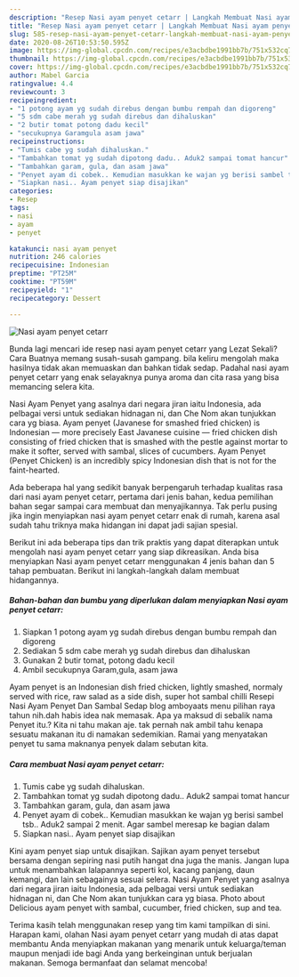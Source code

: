 ```yaml
---
description: "Resep Nasi ayam penyet cetarr | Langkah Membuat Nasi ayam penyet cetarr Yang Enak Banget"
title: "Resep Nasi ayam penyet cetarr | Langkah Membuat Nasi ayam penyet cetarr Yang Enak Banget"
slug: 585-resep-nasi-ayam-penyet-cetarr-langkah-membuat-nasi-ayam-penyet-cetarr-yang-enak-banget
date: 2020-08-26T10:53:50.595Z
image: https://img-global.cpcdn.com/recipes/e3acbdbe1991bb7b/751x532cq70/nasi-ayam-penyet-cetarr-foto-resep-utama.jpg
thumbnail: https://img-global.cpcdn.com/recipes/e3acbdbe1991bb7b/751x532cq70/nasi-ayam-penyet-cetarr-foto-resep-utama.jpg
cover: https://img-global.cpcdn.com/recipes/e3acbdbe1991bb7b/751x532cq70/nasi-ayam-penyet-cetarr-foto-resep-utama.jpg
author: Mabel Garcia
ratingvalue: 4.4
reviewcount: 3
recipeingredient:
- "1 potong ayam yg sudah direbus dengan bumbu rempah dan digoreng"
- "5 sdm cabe merah yg sudah direbus dan dihaluskan"
- "2 butir tomat potong dadu kecil"
- "secukupnya Garamgula asam jawa"
recipeinstructions:
- "Tumis cabe yg sudah dihaluskan."
- "Tambahkan tomat yg sudah dipotong dadu.. Aduk2 sampai tomat hancur"
- "Tambahkan garam, gula, dan asam jawa"
- "Penyet ayam di cobek.. Kemudian masukkan ke wajan yg berisi sambel tsb.. Aduk2 sampai 2 menit. Agar sambel meresap ke bagian dalam"
- "Siapkan nasi.. Ayam penyet siap disajikan"
categories:
- Resep
tags:
- nasi
- ayam
- penyet

katakunci: nasi ayam penyet 
nutrition: 246 calories
recipecuisine: Indonesian
preptime: "PT25M"
cooktime: "PT59M"
recipeyield: "1"
recipecategory: Dessert

---
```



![Nasi ayam penyet cetarr](https://img-global.cpcdn.com/recipes/e3acbdbe1991bb7b/751x532cq70/nasi-ayam-penyet-cetarr-foto-resep-utama.jpg)

Bunda lagi mencari ide resep nasi ayam penyet cetarr yang Lezat Sekali? Cara Buatnya memang susah-susah gampang. bila keliru mengolah maka hasilnya tidak akan memuaskan dan bahkan tidak sedap. Padahal nasi ayam penyet cetarr yang enak selayaknya punya aroma dan cita rasa yang bisa memancing selera kita.

Nasi Ayam Penyet yang asalnya dari negara jiran iaitu Indonesia, ada pelbagai versi untuk sediakan hidnagan ni, dan Che Nom akan tunjukkan cara yg biasa. Ayam penyet (Javanese for smashed fried chicken) is Indonesian — more precisely East Javanese cuisine — fried chicken dish consisting of fried chicken that is smashed with the pestle against mortar to make it softer, served with sambal, slices of cucumbers. Ayam Penyet (Penyet Chicken) is an incredibly spicy Indonesian dish that is not for the faint-hearted.

Ada beberapa hal yang sedikit banyak berpengaruh terhadap kualitas rasa dari nasi ayam penyet cetarr, pertama dari jenis bahan, kedua pemilihan bahan segar sampai cara membuat dan menyajikannya. Tak perlu pusing jika ingin menyiapkan nasi ayam penyet cetarr enak di rumah, karena asal sudah tahu triknya maka hidangan ini dapat jadi sajian spesial.


Berikut ini ada beberapa tips dan trik praktis yang dapat diterapkan untuk mengolah nasi ayam penyet cetarr yang siap dikreasikan. Anda bisa menyiapkan Nasi ayam penyet cetarr menggunakan 4 jenis bahan dan 5 tahap pembuatan. Berikut ini langkah-langkah dalam membuat hidangannya.

<!--inarticleads1-->

##### Bahan-bahan dan bumbu yang diperlukan dalam menyiapkan Nasi ayam penyet cetarr:

1. Siapkan 1 potong ayam yg sudah direbus dengan bumbu rempah dan digoreng
1. Sediakan 5 sdm cabe merah yg sudah direbus dan dihaluskan
1. Gunakan 2 butir tomat, potong dadu kecil
1. Ambil secukupnya Garam,gula, asam jawa


Ayam penyet is an Indonesian dish fried chicken, lightly smashed, normaly served with rice, raw salad as a side dish, super hot sambal chilli Resepi Nasi Ayam Penyet Dan Sambal Sedap blog amboyaats menu pilihan raya tahun nih.dah habis idea nak memasak. Apa ya maksud di sebalik nama Penyet itu.? Kita ni tahu makan aje. tak pernah nak ambil tahu kenapa sesuatu makanan itu di namakan sedemikian. Ramai yang menyatakan penyet tu sama maknanya penyek dalam sebutan kita. 

<!--inarticleads2-->

##### Cara membuat Nasi ayam penyet cetarr:

1. Tumis cabe yg sudah dihaluskan.
1. Tambahkan tomat yg sudah dipotong dadu.. Aduk2 sampai tomat hancur
1. Tambahkan garam, gula, dan asam jawa
1. Penyet ayam di cobek.. Kemudian masukkan ke wajan yg berisi sambel tsb.. Aduk2 sampai 2 menit. Agar sambel meresap ke bagian dalam
1. Siapkan nasi.. Ayam penyet siap disajikan


Kini ayam penyet siap untuk disajikan. Sajikan ayam penyet tersebut bersama dengan sepiring nasi putih hangat dna juga the manis. Jangan lupa untuk menambahkan lalapannya seperti kol, kacang panjang, daun kemangi, dan lain sebagainya sesuai selera. Nasi Ayam Penyet yang asalnya dari negara jiran iaitu Indonesia, ada pelbagai versi untuk sediakan hidnagan ni, dan Che Nom akan tunjukkan cara yg biasa. Photo about Delicious ayam penyet with sambal, cucumber, fried chicken, sup and tea. 

Terima kasih telah menggunakan resep yang tim kami tampilkan di sini. Harapan kami, olahan Nasi ayam penyet cetarr yang mudah di atas dapat membantu Anda menyiapkan makanan yang menarik untuk keluarga/teman maupun menjadi ide bagi Anda yang berkeinginan untuk berjualan makanan. Semoga bermanfaat dan selamat mencoba!
